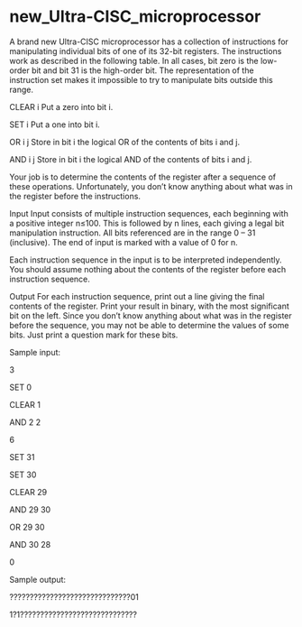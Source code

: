 # new_Ultra-CISC_microprocessor
A brand new Ultra-CISC microprocessor has a collection of instructions for manipulating individual bits of one of its 32-bit registers. The instructions work as described in the following table. In all cases, bit zero is the low-order bit and bit 31 is the high-order bit. The representation of the instruction set makes it impossible to try to manipulate bits outside this range.

CLEAR i Put a zero into bit i.

SET i Put a one into bit i.

OR i j Store in bit i the logical OR of the contents of bits i and j.

AND i j Store in bit i the logical AND of the contents of bits i and j.

Your job is to determine the contents of the register after a sequence of these operations. Unfortunately, you don’t know anything about what was in the register before the instructions.

Input Input consists of multiple instruction sequences, each beginning with a positive integer n≤100. This is followed by n lines, each giving a legal bit manipulation instruction. All bits referenced are in the range 0 – 31 (inclusive). The end of input is marked with a value of 0 for n.

Each instruction sequence in the input is to be interpreted independently. You should assume nothing about the contents of the register before each instruction sequence.

Output For each instruction sequence, print out a line giving the final contents of the register. Print your result in binary, with the most significant bit on the left. Since you don’t know anything about what was in the register before the sequence, you may not be able to determine the values of some bits. Just print a question mark for these bits.

Sample input:

3

SET 0

CLEAR 1

AND 2 2

6

SET 31

SET 30

CLEAR 29

AND 29 30

OR 29 30

AND 30 28

0

Sample output:

??????????????????????????????01

1?1?????????????????????????????
